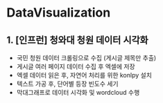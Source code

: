 # DataVisualization

## 1. [인프런] 청와대 청원 데이터 시각화
* 국민 청원 데이터 크롤링으로 수집 (게시글 제목만 추출)
* 게시글 여러 페이지 데이터 수집 후 엑셀에 저장
* 엑셀 데이터 읽은 후, 자연어 처리를 위한 konlpy 설치
* 텍스트 가공 후, 단어별 등장 빈도수 세기
* 막대그래프로 데이터 시각화 및 wordcloud 수행
